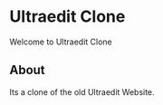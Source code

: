 
# Ultraedit Clone

Welcome to Ultraedit Clone

## About

Its a clone of the old Ultraedit Website.

